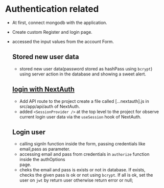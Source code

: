 # Authentication related
* At first, connect mongodb with the application.
* Create custom Register and login page.
* accessed the input values from the account Form.

  ## Stored new user data
  * stored new user data(password stored as hashPass using `bcrypt`) using server action in the database and showing a sweet alert.

  ## [login with NextAuth](https://next-auth.js.org/getting-started/example#add-api-route)
  * Add API route to the project create a file called [...nextauth].js in src/app/api/auth of NextAuth.
  * added `<SessionProvider />` at the top level to the project for observe current login user data via the `useSession` hook of NextAuth.

  ## Login user
  * calling signIn function inside the form, passing credentials like email,pass as parameter.
  * accessing email and pass from credentials in `authorize` function inside the authOptions   
    page.
  * cheks the email and pass is exists or not in database. If exists, checks the given pass is 
    ok or not using `bcrypt`. If all is ok, set the user on `jwt` by return user otherwise return error or null;